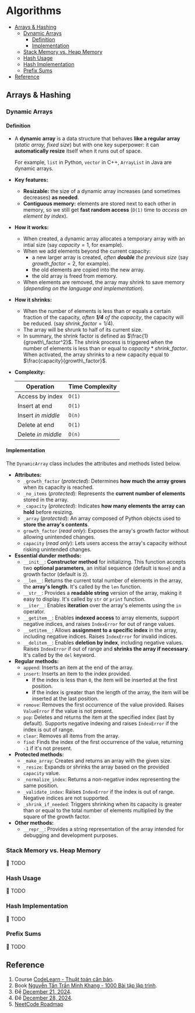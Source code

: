 # Algorithms  <!-- omit in toc -->

- [Arrays \& Hashing](#arrays--hashing)
  - [Dynamic Arrays](#dynamic-arrays)
    - [Definition](#definition)
    - [Implementation](#implementation)
  - [Stack Memory vs. Heap Memory](#stack-memory-vs-heap-memory)
  - [Hash Usage](#hash-usage)
  - [Hash Implementation](#hash-implementation)
  - [Prefix Sums](#prefix-sums)
- [Reference](#reference)


## Arrays & Hashing

### Dynamic Arrays

#### Definition

- A **dynamic array** is a data structure that behaves **like a regular array** (*static array, fixed size*) but with one key superpower: it can **automatically resize** itself when it runs out of space.

  For example, `list` in Python, `vector` in C++, `ArrayList` in Java are dynamic arrays.

- **Key features:**
  - **Resizable:** the size of a dynamic array increases (and sometimes decreases) **as needed**.
  - **Contiguous memory:** elements are stored next to each other in memory, so we still get **fast random access** (`O(1)` time to *access an element by index*).

- **How it works:**
  - When created, a dynamic array allocates a temporary array with an intial size (say $capacity = 1$, for example).
  - When we add elements beyond the current capacity:
    - a new larger array is created, *often **double** the previous size* (say $growth\_ factor = 2$, for example).
    - the old elements are copied into the new array.
    - the old array is freed from memory.
  - When elements are removed, the array may shrink to save memory (*depending on the language and implementation*).
- **How it shrinks:**
  - When the number of elements is less than or equals a certain fraction of the capacity, *often **1/4** of the capacity*, the capacity will be reduced. (say $shrink\_factor = 1/4$).
  - The array will be shrunk to half of its current size.
  - In summary, the shrink factor is defined as $\frac{1}{growth\_factor^2}$. The shrink process is triggered when the number of elements is less than or equal to $capacity * shrink\_factor$. When activated, the array shrinks to a new capacity equal to $\frac{capacity}{growth\_factor}$.

- **Complexity:**

  | Operation          | Time Complexity |
  |--------------------|-----------------|
  | Access by index    | `O(1)`          |
  | Insert at end      | `O(1)`          |
  | Insert *in middle* | `O(n)`          |
  | Delete at end      | `O(1)`          |
  | Delete *in middle* | `O(n)`          |

#### Implementation

The `DynamicArray` class includes the attributes and methods listed below.

- **Attributes:**
  - `_growth_factor` (*protected*): Determines **how much the array grows** when its capacity is reached.
  - `_no_items` (*protected*): Represents the **current number of elements** stored in the array.
  - `_capacity` (*protected*): Indicates **how many elements the array can hold** before resizing.
  - `_array` (*protected*): An array composed of Python objects used to **store the array's contents**.
  - `growth_factor` (*read only*): Exposes the array's growth factor without allowing unintended changes.
  - `capacity` (*read only*): Lets users access the array's capacity without risking unintended changes.
- **Essential dunder methods:**
  - `__init__`: **Constructor method** for initializing. This function accepts two **optional parameters**, an initial sequence (default is `None`) and a growth factor (default is `2`).
  - `__len__`: Returns the current total number of elements in the array, the **array's length**. It's called by the `len` function.
  - `__str__`: Provides a **readable string** version of the array, making it easy to display. It's called by `str` or `print` function.
  - `__iter__`: Enables **iteration** over the array's elements using the `in` operator.
  - `__getitem__`: Enables **indexed access** to array elements, support negative indices, and raises `IndexError` for out of range values.
  - `__setitem__`: Allows **assignment to a specific index** in the array, including negative indices. Raises `IndexError` for invalid indices.
  - `__delitem__`: Enables **deletion by index**, including negative values. Raises `IndexError` if out of range and **shrinks the array if necessary**. It's called by the `del` keyword.
- **Regular methods:**
  - `append`: Inserts an item at the end of the array.
  - `insert`: Inserts an item to the index provided.
    - If the index is less than `0`, the item will be inserted at the first position.
    - If the index is greater than the length of the array, the item will be inserted at the last position.
  - `remove`: Removes the first occurrence of the value provided. Raises `ValueError` if the value is not present.
  - `pop`: Deletes and returns the item at the specified index (last by default). Supports negative indexing and raises `IndexError` if the index is out of range.
  - `clear`: Removes all items from the array.
  - `find`: Finds the index of the first occurrence of the value, returning `-1` if it's not present.
- **Protected methods:**
  - `_make_array`: Creates and returns an array with the given size.
  - `_resize`: Expands or shrinks the array based on the provided `capacity` value.
  - `_normalize_index`: Returns a non-negative index representing the same position.
  - `_validate_index`: Raises `IndexError` if the index is out of range. Negative indices are not supported.
  - `_shrink_if_needed`: Triggers shrinking when its capacity is greater than or equal to the total number of elements multiplied by the square of the growth factor.
- **Other methods:**
  - `__repr__`: Provides a string representation of the array intended for debugging and development purposes.


### Stack Memory vs. Heap Memory

:running: TODO

### Hash Usage

:walking: TODO

### Hash Implementation

:walking: TODO

### Prefix Sums

:walking: TODO

## Reference

1. Course [CodeLearn - Thuật toán căn bản](https://codelearn.io/learning/thuat-toan-can-ban).
2. Book [Nguyễn Tấn Trần Minh Khang - 1000 Bài tập lập trình](high_school/books/Nguyen_Tan_Tran_Minh_Khang_1000_bai_tap_lap_trinh.pdf).
3. Đề [December 21, 2024](high_school/books/DieuChinh_28_De_HSG_Huyen_TinTHCS.pdf).
4. Đề [December 28, 2024](high_school/books/De_2024_12_28.pdf).
5. [NeetCode Roadmap](https://neetcode.io/roadmap)
